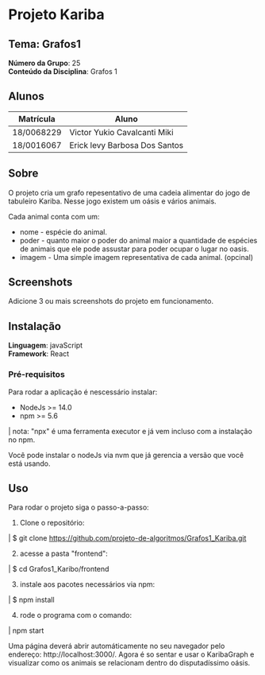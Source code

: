 # Projeto Kariba

## Tema: Grafos1

**Número da Grupo**: 25<br>
**Conteúdo da Disciplina**: Grafos 1 <br>

## Alunos
|Matrícula | Aluno |
| -- | -- |
| 18/0068229  |  Victor Yukio Cavalcanti Miki |
| 18/0016067  |  Erick levy Barbosa Dos Santos|

## Sobre 
O projeto cria um grafo repesentativo de uma cadeia alimentar do jogo de tabuleiro Kariba. Nesse jogo existem um oásis e vários animais.

Cada animal conta com um:
* nome - espécie do animal.
* poder - quanto maior o poder do animal maior a quantidade de espécies de animais que ele pode assustar para poder ocupar o lugar no oasis.
* imagem - Uma simple imagem representativa de cada animal. (opcinal)

## Screenshots
Adicione 3 ou mais screenshots do projeto em funcionamento.

## Instalação
**Linguagem**: javaScript<br>
**Framework**: React<br>

### Pré-requisitos

Para rodar a aplicação é nescessário instalar:

* NodeJs >= 14.0
* npm >= 5.6

| nota: "npx" é uma ferramenta executor e já vem incluso com a instalação no npm.

Você pode instalar o nodeJs via nvm que já gerencia a versão que você está usando.

## Uso 

Para rodar o projeto siga o passo-a-passo:

1. Clone o repositório:

| $ git clone https://github.com/projeto-de-algoritmos/Grafos1_Kariba.git

2. acesse a pasta "frontend":

| $ cd Grafos1_Karibo/frontend

3. instale aos pacotes necessários via npm:

| $ npm install

4. rode o programa com o comando:

| npm start

Uma página deverá abrir automáticamente no seu navegador pelo endereço: http://localhost:3000/. Agora é so sentar e usar o KaribaGraph e visualizar como os animais se relacionam dentro do disputadíssimo oásis.
